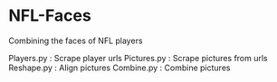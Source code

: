 # NFL-Faces
Combining the faces of NFL players

Players.py : Scrape player urls
Pictures.py : Scrape pictures from urls
Reshape.py : Align pictures
Combine.py : Combine pictures